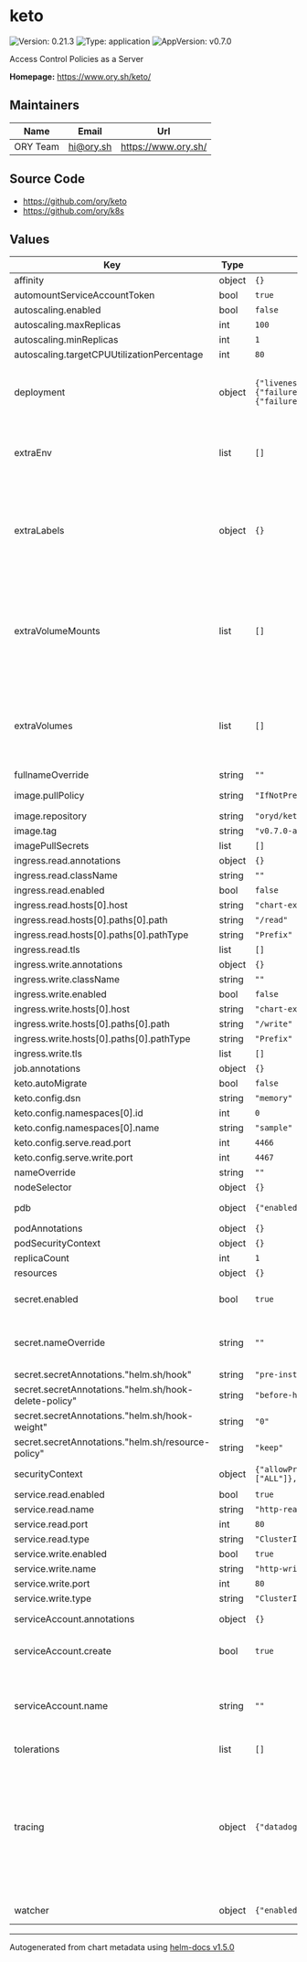 # keto

![Version: 0.21.3](https://img.shields.io/badge/Version-0.21.3-informational?style=flat-square) ![Type: application](https://img.shields.io/badge/Type-application-informational?style=flat-square) ![AppVersion: v0.7.0](https://img.shields.io/badge/AppVersion-v0.7.0-informational?style=flat-square)

Access Control Policies as a Server

**Homepage:** <https://www.ory.sh/keto/>

## Maintainers

| Name | Email | Url |
| ---- | ------ | --- |
| ORY Team | hi@ory.sh | https://www.ory.sh/ |

## Source Code

* <https://github.com/ory/keto>
* <https://github.com/ory/k8s>

## Values

| Key | Type | Default | Description |
|-----|------|---------|-------------|
| affinity | object | `{}` |  |
| automountServiceAccountToken | bool | `true` |  |
| autoscaling.enabled | bool | `false` |  |
| autoscaling.maxReplicas | int | `100` |  |
| autoscaling.minReplicas | int | `1` |  |
| autoscaling.targetCPUUtilizationPercentage | int | `80` |  |
| deployment | object | `{"livenessProbe":{"failureThreshold":5,"initialDelaySeconds":30,"periodSeconds":10},"readinessProbe":{"failureThreshold":5,"initialDelaySeconds":30,"periodSeconds":10}}` | Configure the probes for when the deployment is considered ready and ongoing health check |
| extraEnv | list | `[]` | Array of extra Envs to be added to the deployment. K8s format expected - name: FOO   value: BAR |
| extraLabels | object | `{}` | Extra labels to be added to the deployment, and pods. K8s object format expected foo: bar my.special.label/type: value |
| extraVolumeMounts | list | `[]` | Array of extra VolumeMounts to be added to the deployment. K8s format expected - name: my-volume   mountPath: /etc/secrets/my-secret   readOnly: true |
| extraVolumes | list | `[]` | Array of extra Volumes to be added to the deployment. K8s format expected - name: my-volume   secret:     secretName: my-secret |
| fullnameOverride | string | `""` |  |
| image.pullPolicy | string | `"IfNotPresent"` | Default image pull policy |
| image.repository | string | `"oryd/keto"` | Ory KETO image |
| image.tag | string | `"v0.7.0-alpha.1-sqlite"` |  |
| imagePullSecrets | list | `[]` |  |
| ingress.read.annotations | object | `{}` |  |
| ingress.read.className | string | `""` |  |
| ingress.read.enabled | bool | `false` |  |
| ingress.read.hosts[0].host | string | `"chart-example.local"` |  |
| ingress.read.hosts[0].paths[0].path | string | `"/read"` |  |
| ingress.read.hosts[0].paths[0].pathType | string | `"Prefix"` |  |
| ingress.read.tls | list | `[]` |  |
| ingress.write.annotations | object | `{}` |  |
| ingress.write.className | string | `""` |  |
| ingress.write.enabled | bool | `false` |  |
| ingress.write.hosts[0].host | string | `"chart-example.local"` |  |
| ingress.write.hosts[0].paths[0].path | string | `"/write"` |  |
| ingress.write.hosts[0].paths[0].pathType | string | `"Prefix"` |  |
| ingress.write.tls | list | `[]` |  |
| job.annotations | object | `{}` |  |
| keto.autoMigrate | bool | `false` |  |
| keto.config.dsn | string | `"memory"` |  |
| keto.config.namespaces[0].id | int | `0` |  |
| keto.config.namespaces[0].name | string | `"sample"` |  |
| keto.config.serve.read.port | int | `4466` |  |
| keto.config.serve.write.port | int | `4467` |  |
| nameOverride | string | `""` |  |
| nodeSelector | object | `{}` |  |
| pdb | object | `{"enabled":false,"spec":{"minAvailable":1}}` | PodDistributionBudget configuration |
| podAnnotations | object | `{}` |  |
| podSecurityContext | object | `{}` |  |
| replicaCount | int | `1` |  |
| resources | object | `{}` |  |
| secret.enabled | bool | `true` | Switch to false to prevent creating the secret |
| secret.nameOverride | string | `""` | Provide custom name of existing secret, or custom name of secret to be created |
| secret.secretAnnotations."helm.sh/hook" | string | `"pre-install, pre-upgrade"` |  |
| secret.secretAnnotations."helm.sh/hook-delete-policy" | string | `"before-hook-creation"` |  |
| secret.secretAnnotations."helm.sh/hook-weight" | string | `"0"` |  |
| secret.secretAnnotations."helm.sh/resource-policy" | string | `"keep"` |  |
| securityContext | object | `{"allowPrivilegeEscalation":false,"capabilities":{"drop":["ALL"]},"privileged":false,"readOnlyRootFilesystem":true,"runAsNonRoot":true,"runAsUser":100}` | Default security context configuration |
| service.read.enabled | bool | `true` |  |
| service.read.name | string | `"http-read"` |  |
| service.read.port | int | `80` |  |
| service.read.type | string | `"ClusterIP"` |  |
| service.write.enabled | bool | `true` |  |
| service.write.name | string | `"http-write"` |  |
| service.write.port | int | `80` |  |
| service.write.type | string | `"ClusterIP"` |  |
| serviceAccount.annotations | object | `{}` | Annotations to add to the service account |
| serviceAccount.create | bool | `true` | Specifies whether a service account should be created |
| serviceAccount.name | string | `""` | The name of the service account to use. If not set and create is true, a name is generated using the fullname template |
| tolerations | list | `[]` |  |
| tracing | object | `{"datadog":{"enabled":false}}` | Configuration for tracing providers. Only datadog is currently supported through this block. If you need to use a different tracing provider, please manually set the configuration values via "keto.config" or via "extraEnv". |
| watcher | object | `{"enabled":false,"image":"oryd/k8s-toolbox:0.0.2","mountFile":""}` | Watcher sidecar configuration |

----------------------------------------------
Autogenerated from chart metadata using [helm-docs v1.5.0](https://github.com/norwoodj/helm-docs/releases/v1.5.0)
